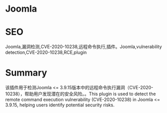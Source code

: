 # Joomla
# SEO
Joomla,漏洞检测,CVE-2020-10238,远程命令执行,插件。Joomla,vulnerability detection,CVE-2020-10238,RCE,plugin
# Summary
该插件用于检测Joomla <= 3.9.15版本中的远程命令执行漏洞（CVE-2020-10238），帮助用户发现潜在的安全风险。。This plugin is used to detect the remote command execution vulnerability (CVE-2020-10238) in Joomla <= 3.9.15, helping users identify potential security risks.

